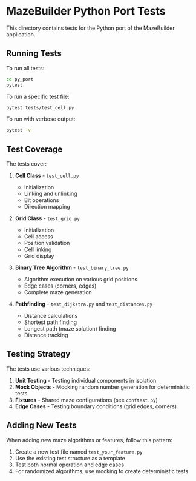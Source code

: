 # MazeBuilder Python Port Tests

This directory contains tests for the Python port of the MazeBuilder application.

## Running Tests

To run all tests:

```bash
cd py_port
pytest
```

To run a specific test file:

```bash
pytest tests/test_cell.py
```

To run with verbose output:

```bash
pytest -v
```

## Test Coverage

The tests cover:

1. **Cell Class** - `test_cell.py`
   - Initialization
   - Linking and unlinking
   - Bit operations
   - Direction mapping

2. **Grid Class** - `test_grid.py`
   - Initialization
   - Cell access
   - Position validation
   - Cell linking
   - Grid display

3. **Binary Tree Algorithm** - `test_binary_tree.py`
   - Algorithm execution on various grid positions
   - Edge cases (corners, edges)
   - Complete maze generation

4. **Pathfinding** - `test_dijkstra.py` and `test_distances.py`
   - Distance calculations
   - Shortest path finding
   - Longest path (maze solution) finding
   - Distance tracking

## Testing Strategy

The tests use various techniques:

1. **Unit Testing** - Testing individual components in isolation
2. **Mock Objects** - Mocking random number generation for deterministic tests
3. **Fixtures** - Shared maze configurations (see `conftest.py`)
4. **Edge Cases** - Testing boundary conditions (grid edges, corners)

## Adding New Tests

When adding new maze algorithms or features, follow this pattern:

1. Create a new test file named `test_your_feature.py`
2. Use the existing test structure as a template
3. Test both normal operation and edge cases
4. For randomized algorithms, use mocking to create deterministic tests